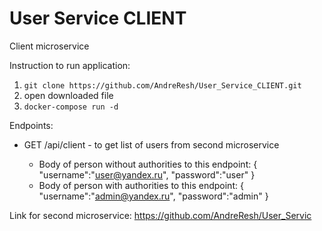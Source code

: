 # User Service CLIENT
Client microservice

Instruction to run application:
1) `git clone https://github.com/AndreResh/User_Service_CLIENT.git`
2) open downloaded file
3) `docker-compose run -d` 

Endpoints:
- GET /api/client - to get list of users from second microservice 
    
  - Body of person without authorities to this endpoint:
    {
         "username":"user@yandex.ru",
         "password":"user"
    }
  - Body of person with authorities to this endpoint:
    {
         "username":"admin@yandex.ru",
         "password":"admin"
    }


Link for second microservice: https://github.com/AndreResh/User_Servic